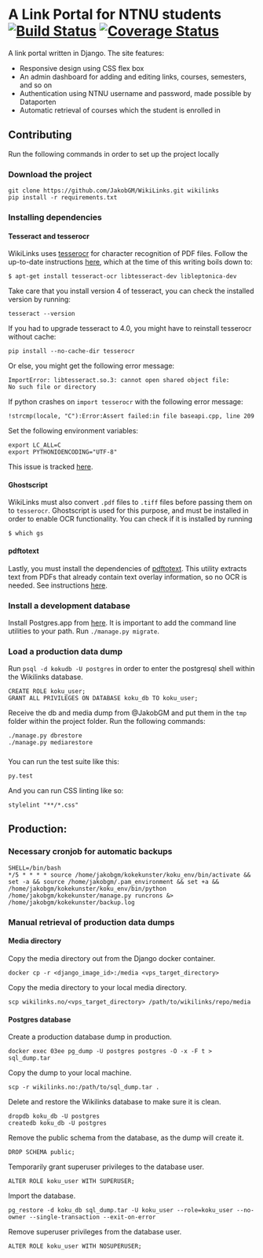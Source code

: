 # A Link Portal for NTNU students [![Build Status](https://travis-ci.org/JakobGM/WikiLinks.svg?branch=master)](https://travis-ci.org/JakobGM/WikiLinks) [![Coverage Status](https://coveralls.io/repos/github/JakobGM/WikiLinks/badge.svg?branch=master)](https://coveralls.io/github/JakobGM/WikiLinks?branch=master)

A link portal written in Django. The site features:
- Responsive design using CSS flex box
- An admin dashboard for adding and editing links, courses, semesters, and so on
- Authentication using NTNU username and password, made possible by Dataporten
- Automatic retrieval of courses which the student is enrolled in

## Contributing
Run the following commands in order to set up the project locally

### Download the project
```
git clone https://github.com/JakobGM/WikiLinks.git wikilinks
pip install -r requirements.txt
```

### Installing dependencies

#### Tesseract and tesserocr

WikiLinks uses [tesserocr](https://github.com/sirfz/tesserocr) for character
recognition of PDF files. Follow the up-to-date instructions
[here](https://github.com/sirfz/tesserocr), which at the time of this writing
boils down to:

```
$ apt-get install tesseract-ocr libtesseract-dev libleptonica-dev
```

Take care that you install version 4 of tesseract, you can check the installed
version by running:

```
tesseract --version
```

If you had to upgrade tesseract to 4.0, you might have to reinstall tesserocr
without cache:

```
pip install --no-cache-dir tesserocr
```

Or else, you might get the following error message:

```
ImportError: libtesseract.so.3: cannot open shared object file:
No such file or directory
```

If python crashes on `import tesserocr` with the following error message:

```
!strcmp(locale, "C"):Error:Assert failed:in file baseapi.cpp, line 209
```

Set the following environment variables:

```
export LC_ALL=C
export PYTHONIOENCODING="UTF-8"
```

This issue is tracked [here](https://github.com/sirfz/tesserocr/issues/137).

#### Ghostscript

WikiLinks must also convert `.pdf` files to `.tiff` files before passing them
on to `tesserocr`. Ghostscript is used for this purpose, and must be installed
in order to enable OCR functionality. You can check if it is installed by running

```
$ which gs
```


#### pdftotext

Lastly, you must install the dependencies of
[pdftotext](https://github.com/jalan/pdftotext). This utility extracts text
from PDFs that already contain text overlay information, so no OCR is needed.
See instructions [here](https://github.com/jalan/pdftotext#os-dependencies).


### Install a development database
Install Postgres.app from [here](http://postgresapp.com/). It is important to
add the command line utilities to your path.
Run `./manage.py migrate`.

### Load a production data dump

Run `psql -d kokudb -U postgres` in order to enter the postgresql shell within
the Wikilinks database.

```
CREATE ROLE koku_user;
GRANT ALL PRIVILEGES ON DATABASE koku_db TO koku_user;
```

Receive the db and media dump from @JakobGM and put them in the `tmp` folder
within the project folder. Run the following commands:
```
./manage.py dbrestore
./manage.py mediarestore
```

###
You can run the test suite like this:
```
py.test
```

And you can run CSS linting like so:
```
stylelint "**/*.css"
```

## Production:

### Necessary cronjob for automatic backups

```
SHELL=/bin/bash
*/5 * * * * source /home/jakobgm/kokekunster/koku_env/bin/activate && set -a && source /home/jakobgm/.pam_environment && set +a && /home/jakobgm/kokekunster/koku_env/bin/python /home/jakobgm/kokekunster/manage.py runcrons &> /home/jakobgm/kokekunster/backup.log
```


### Manual retrieval of production data dumps

#### Media directory

Copy the media directory out from the Django docker container.

```
docker cp -r <django_image_id>:/media <vps_target_directory>
```

Copy the media directory to your local media directory.

```
scp wikilinks.no/<vps_target_directory> /path/to/wikilinks/repo/media
```

#### Postgres database

Create a production database dump in production.

```
docker exec 03ee pg_dump -U postgres postgres -O -x -F t > sql_dump.tar
```

Copy the dump to your local machine.

```
scp -r wikilinks.no:/path/to/sql_dump.tar .
```

Delete and restore the Wikilinks database to make sure it is clean.

```
dropdb koku_db -U postgres
createdb koku_db -U postgres
```

Remove the public schema from the database, as the dump will create
it.

```
DROP SCHEMA public;
```

Temporarily grant superuser privileges to the database user.

```
ALTER ROLE koku_user WITH SUPERUSER;
```

Import the database.

```
pg_restore -d koku_db sql_dump.tar -U koku_user --role=koku_user --no-owner --single-transaction --exit-on-error
```

Remove superuser privileges from the database user.

```
ALTER ROLE koku_user WITH NOSUPERUSER;
```

